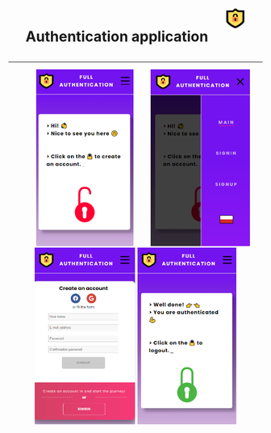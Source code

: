 <div style="display:flex; justify-content:space-evenly;">
    <h1>Authentication application </h1>
    <img src="src/assets/images/logo.png" height="40px">
</div>


-------

<p align="center">
    <img src="src/assets/shots/mobile_main.png" height="350px" style="margin: 0 30px;">
    <img src="src/assets/shots/mobile_side.png" height="350px">
    <img src="src/assets/shots/mobile_signup.png" height="350px">
    <img src="src/assets/shots/mobile_main_auth.png" height="350px">
</p>
